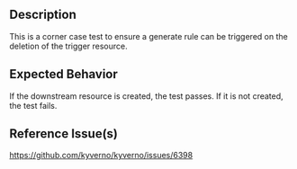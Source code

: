 ## Description

This is a corner case test to ensure a generate rule can be triggered on the deletion of the trigger resource.

## Expected Behavior

If the downstream resource is created, the test passes. If it is not created, the test fails.

## Reference Issue(s)

https://github.com/kyverno/kyverno/issues/6398